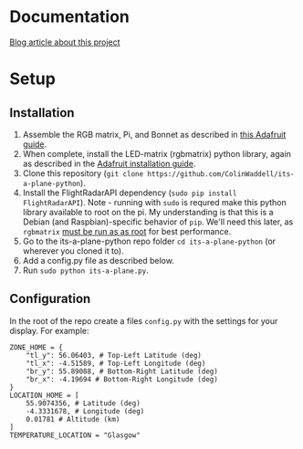# Documentation

[Blog article about this project](https://blog.colinwaddell.com/flight-tracker/)

# Setup

## Installation
1. Assemble the RGB matrix, Pi, and Bonnet as described in [this Adafruit guide](https://learn.adafruit.com/adafruit-rgb-matrix-bonnet-for-raspberry-pi/overview). 
2. When complete, install the LED-matrix (rgbmatrix) python library, again as described in the [Adafruit installation guide](https://learn.adafruit.com/adafruit-rgb-matrix-bonnet-for-raspberry-pi/driving-matrices).
3. Clone this repository (`git clone https://github.com/ColinWaddell/its-a-plane-python`). 
4. Install the FlightRadarAPI dependency (`sudo pip install FlightRadarAPI`). Note - running with `sudo` is requred make this python library available to root on the pi. My understanding is that this is a Debian (and Raspbian)-specific behavior of `pip`. We'll need this later, as `rgbmatrix` [must be run as as root](https://github.com/hzeller/rpi-rgb-led-matrix/tree/master/bindings/python#using-the-library) for best performance.
5. Go to the its-a-plane-python repo folder `cd its-a-plane-python` (or wherever you cloned it to). 
6. Add a config.py file as described below. 
7. Run `sudo python its-a-plane.py`. 


## Configuration

In the root of the repo create a files `config.py` with the settings for your display. For example:

```
ZONE_HOME = {
    "tl_y": 56.06403, # Top-Left Latitude (deg)
    "tl_x": -4.51589, # Top-Left Longitude (deg)
    "br_y": 55.89088, # Bottom-Right Latitude (deg)
    "br_x": -4.19694 # Bottom-Right Longitude (deg)
}
LOCATION_HOME = [
    55.9074356, # Latitude (deg)
    -4.3331678, # Longitude (deg)
    0.01781 # Altitude (km)
]
TEMPERATURE_LOCATION = "Glasgow"
```
